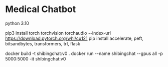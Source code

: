 # Medical Chatbot

python 3.10

pip3 install torch torchvision torchaudio --index-url https://download.pytorch.org/whl/cu121
pip install accelerate, peft, bitsandbytes, transformers, trl, flask

docker build -t shibingchat:v0 .
docker run --name shibingchat --gpus all -p 5000:5000 -it shibingchat:v0